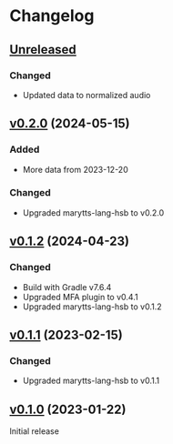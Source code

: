 Changelog
=========

[Unreleased]
------------

### Changed

- Updated data to normalized audio

[v0.2.0] (2024-05-15)
---------------------

### Added

- More data from 2023-12-20

### Changed

- Upgraded marytts-lang-hsb to v0.2.0

[v0.1.2] (2024-04-23)
---------------------

### Changed

- Build with Gradle v7.6.4
- Upgraded MFA plugin to v0.4.1
- Upgraded marytts-lang-hsb to v0.1.2

[v0.1.1] (2023-02-15)
---------------------

### Changed

- Upgraded marytts-lang-hsb to v0.1.1

[v0.1.0] (2023-01-22)
---------------------

Initial release

[Unreleased]: https://github.com/marytts/serbski-institut-hsb-data
[v0.2.0]: https://github.com/marytts/serbski-institut-hsb-data/releases/tag/v0.2.0
[v0.1.2]: https://github.com/marytts/serbski-institut-hsb-data/releases/tag/v0.1.2
[v0.1.1]: https://github.com/marytts/serbski-institut-hsb-data/releases/tag/v0.1.1
[v0.1.0]: https://github.com/marytts/serbski-institut-hsb-data/releases/tag/v0.1.0
